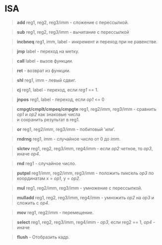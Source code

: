 # ISA 

> **add** reg1, reg2, reg3/imm - сложение с перессылкой.

> **sub** reg1, reg2, reg3/imm - вычитание с перессылкой

> **incbneq** reg1, imm, label - инкремент и переход при не равенстве.

> **jmp** label - переход на метку.

> **call** label - вызов функции.

> **ret** - возврат из функции.

> **shl** reg1, imm - левый сдвиг.

> **cj** reg1, label - переход, если *reg1* == 1.

> **jnpos** reg1, label - переход, если *op1* <= 0 

> **cmpgt/cmplt/cmpeq/cmpgte** reg1, reg2/imm, reg3/imm - сравнить *op1* и *op2* как знаковые числа  
 и сохранить результат в reg1.

> **or** reg1, reg2/imm, reg3/imm - побитовый 'или'.

> **rndrng** reg1, imm - случайное число от 0 до *imm*.

> **slctev** reg1, reg2, reg3/imm, reg4/imm - если *op2* четное, то *op3*, иначе *op4*.

> **rnd** reg1 - случайное число.

> **putpxl** reg1/imm, reg2/imm, reg3/imm - положить пиксель *op3* по координатам x = *op1*, y = *op2*.

> **mul** reg1, reg2/imm, reg3/imm - умножение с перессылкой.

> **mulladd** reg1, reg2, reg3/imm, reg4/imm - умножить *op2* на *op3* и сложить с *op4*.

> **mov** reg1, reg2/imm - перемещение.

> **select** reg1, reg2, reg3/imm, reg4/imm - *op3*, если reg2 == 1, *op4* - иначе

> **flush** - Отобразить кадр.

